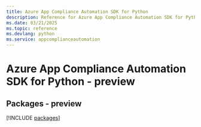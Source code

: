 ```yaml
---
title: Azure App Compliance Automation SDK for Python
description: Reference for Azure App Compliance Automation SDK for Python
ms.date: 03/21/2025
ms.topic: reference
ms.devlang: python
ms.service: appcomplianceautomation
---
```

# Azure App Compliance Automation SDK for Python - preview
## Packages - preview
[!INCLUDE [packages](app-compliance-automation-index.md)]